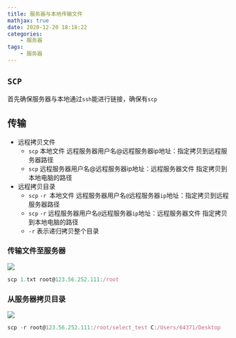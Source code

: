 ```yaml
---
title: 服务器与本地传输文件
mathjax: true
date: 2020-12-20 18:18:22
categories:
	- 服务器
tags:
	- 服务器
---
```


<!--less-->

## `SCP`

首先确保服务器与本地通过`ssh`能进行链接，确保有`scp`

## 传输

- 远程拷贝文件
  - `scp` 本地文件 远程服务器用户名@远程服务器ip地址：指定拷贝到远程服务器路径
  - `scp` 远程服务器用户名@远程服务器ip地址：远程服务器文件 指定拷贝到本地电脑的路径
- 远程拷贝目录
  - `scp` `-r `本地文件 远程服务器用户名`@`远程服务器`ip`地址：指定拷贝到远程服务器路径
  - `scp` `-r` 远程服务器用户名`@`远程服务器`ip`地址：远程服务器文件 指定拷贝到本地电脑的路径
  - `-r` 表示递归拷贝整个目录

### 传输文件至服务器

![](https://wx1.sinaimg.cn/mw690/0083TyOJly1gluhz0agd7j315x08oatm.jpg)

```js
scp 1.txt root@123.56.252.111:/root
```

### 从服务器拷贝目录

![](https://wx3.sinaimg.cn/mw690/0083TyOJly1gluhyy1bkbj31690a7qqm.jpg)

```js
scp -r root@123.56.252.111:/root/select_test C:/Users/64371/Desktop
```

